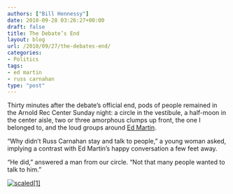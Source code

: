 ```yaml
---
authors: ["Bill Hennessy"]
date: 2010-09-28 03:26:27+00:00
draft: false
title: The Debate’s End
layout: blog
url: /2010/09/27/the-debates-end/
categories:
- Politics
tags:
- ed martin
- russ carnahan
type: "post"
---
```


Thirty minutes after the debate’s official end, pods of people remained in the Arnold Rec Center Sunday night: a circle in the vestibule, a half-moon in the center aisle, two or three amorphous clumps up front, the one I belonged to, and the loud groups around [Ed Martin](https://edmartinforcongress.com/).

 

“Why didn’t Russ Carnahan stay and talk to people,” a young woman asked, implying a contrast with Ed Martin’s happy conversation a few feet away.

 

“He did,” answered a man from our circle. “Not that many people wanted to talk to him.”

 

[![scaled[1]](https://hennessysview.com/wp-content/uploads/2010/09/scaled1_thumb.png)
](https://hennessysview.com/wp-content/uploads/2010/09/scaled1.png)
